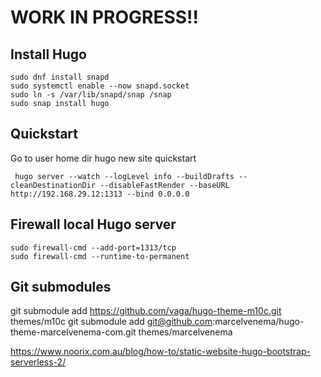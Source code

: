 

# WORK IN PROGRESS!!


## Install Hugo
```
sudo dnf install snapd
sudo systemctl enable --now snapd.socket
sudo ln -s /var/lib/snapd/snap /snap
sudo snap install hugo
```


## Quickstart
Go to user home dir
hugo new site quickstart

```
 hugo server --watch --logLevel info --buildDrafts --cleanDestinationDir --disableFastRender --baseURL http://192.168.29.12:1313 --bind 0.0.0.0
```


## Firewall local Hugo server
```
sudo firewall-cmd --add-port=1313/tcp
sudo firewall-cmd --runtime-to-permanent
```

## Git submodules
git submodule add https://github.com/vaga/hugo-theme-m10c.git themes/m10c
git submodule add git@github.com:marcelvenema/hugo-theme-marcelvenema-com.git themes/marcelvenema


https://www.noorix.com.au/blog/how-to/static-website-hugo-bootstrap-serverless-2/


